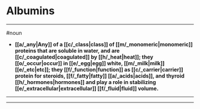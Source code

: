 # Albumins
---
#noun
- **[[a/_any|Any]] of a [[c/_class|class]] of [[m/_monomeric|monomeric]] proteins that are soluble in water, and are [[c/_coagulated|coagulated]] by [[h/_heat|heat]]; they [[o/_occur|occur]] in [[e/_egg|egg]] white, [[m/_milk|milk]] [[e/_etc|etc]]; they [[f/_function|function]] as [[c/_carrier|carrier]] protein for steroids, [[f/_fatty|fatty]] [[a/_acids|acids]], and thyroid [[h/_hormones|hormones]] and play a role in stabilizing [[e/_extracellular|extracellular]] [[f/_fluid|fluid]] volume.**
---
---
